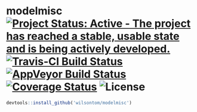 
# modelmisc [![Project Status: Active - The project has reached a stable, usable state and is being actively developed.](http://www.repostatus.org/badges/latest/active.svg)](http://www.repostatus.org/#active) [![Travis-CI Build Status](https://travis-ci.org/wilsontom/modelmisc.svg?branch=master)](https://travis-ci.org/wilsontom/modelmisc) [![AppVeyor Build Status](https://ci.appveyor.com/api/projects/status/github/wilsontom/modelmisc?branch=master&svg=true)](https://ci.appveyor.com/project/wilsontom/modelmisc) [![Coverage Status](https://img.shields.io/codecov/c/github/wilsontom/modelmisc/master.svg)](https://codecov.io/github/wilsontom/modelmisc?branch=master) ![License](https://img.shields.io/badge/license-GNU%20GPL%20v3.0-blue.svg "GNU GPL v3.0")


```R
devtools::install_github('wilsontom/modelmisc')
```
